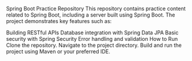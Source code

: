 Spring Boot Practice Repository
This repository contains practice content related to Spring Boot, including a server built using Spring Boot. The project demonstrates key features such as:

Building RESTful APIs
Database integration with Spring Data JPA
Basic security with Spring Security
Error handling and validation
How to Run
Clone the repository.
Navigate to the project directory.
Build and run the project using Maven or your preferred IDE.
